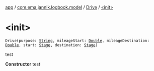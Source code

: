 [app](../../index.md) / [com.ema.jannik.logbook.model](../index.md) / [Drive](index.md) / [&lt;init&gt;](./-init-.md)

# &lt;init&gt;

`Drive(purpose: `[`String`](https://kotlinlang.org/api/latest/jvm/stdlib/kotlin/-string/index.html)`, mileageStart: `[`Double`](https://kotlinlang.org/api/latest/jvm/stdlib/kotlin/-double/index.html)`, mileageDestination: `[`Double`](https://kotlinlang.org/api/latest/jvm/stdlib/kotlin/-double/index.html)`, start: `[`Stage`](../-stage/index.md)`, destination: `[`Stage`](../-stage/index.md)`)`

test

**Constructor**
test

